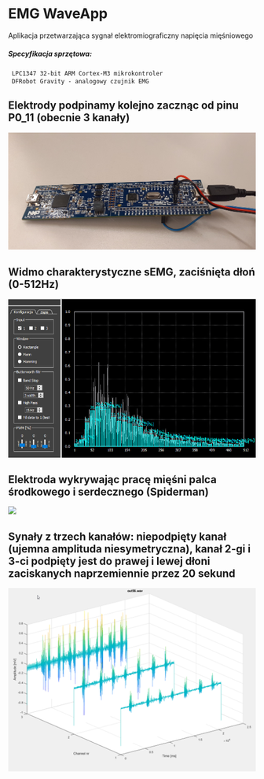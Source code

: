 # EMG WaveApp
Aplikacja przetwarzająca sygnał elektromiograficzny napięcia mięśniowego <br> 

##### Specyfikacja sprzętowa:
	 LPC1347 32-bit ARM Cortex-M3 mikrokontroler
	 DFRobot Gravity - analogowy czujnik EMG

## Elektrody podpinamy kolejno zacznąc od pinu P0_11 (obecnie 3 kanały)
<img src="docs/LPC1347.jpg">

## Widmo charakterystyczne sEMG, zaciśnięta dłoń (0-512Hz)  
<img src="docs/now.png">

## Elektroda wykrywając pracę mięśni palca środkowego i serdecznego (Spiderman)
<img src="docs/spider.gif">

## Synały z trzech kanałów: niepodpięty kanał (ujemna amplituda niesymetryczna), kanał 2-gi i 3-ci podpięty jest do prawej i lewej dłoni zaciskanych naprzemiennie przez 20 sekund
<img src="docs/out56.png">
